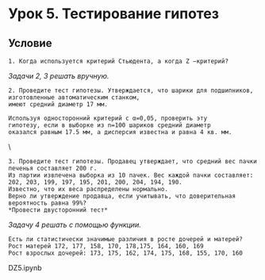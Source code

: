# Урок 5. Тестирование гипотез

## Условие

    1. Когда используется критерий Стьюдента, а когда Z –критерий?

_Задачи 2, 3 решать вручную._

    2. Проведите тест гипотезы. Утверждается, что шарики для подшипников, изготовленные автоматическим станком,
    имеют средний диаметр 17 мм.

    Используя односторонний критерий с α=0,05, проверить эту
    гипотезу, если в выборке из n=100 шариков средний диаметр
    оказался равным 17.5 мм, а дисперсия известна и равна 4 кв. мм.

\

    3. Проведите тест гипотезы. Продавец утверждает, что средний вес пачки печенья составляет 200 г.
    Из партии извлечена выборка из 10 пачек. Вес каждой пачки составляет:
    202, 203, 199, 197, 195, 201, 200, 204, 194, 190.
    Известно, что их веса распределены нормально.
    Верно ли утверждение продавца, если учитывать, что доверительная вероятность равна 99%?
    *Провести двусторонний тест*

_Задачу 4 решать с помощью функции._

    Есть ли статистически значимые различия в росте дочерей и матерей?
    Рост матерей 172, 177, 158, 170, 178,175, 164, 160, 169
    Рост взрослых дочерей: 173, 175, 162, 174, 175, 168, 155, 170, 160

DZ5.ipynb
